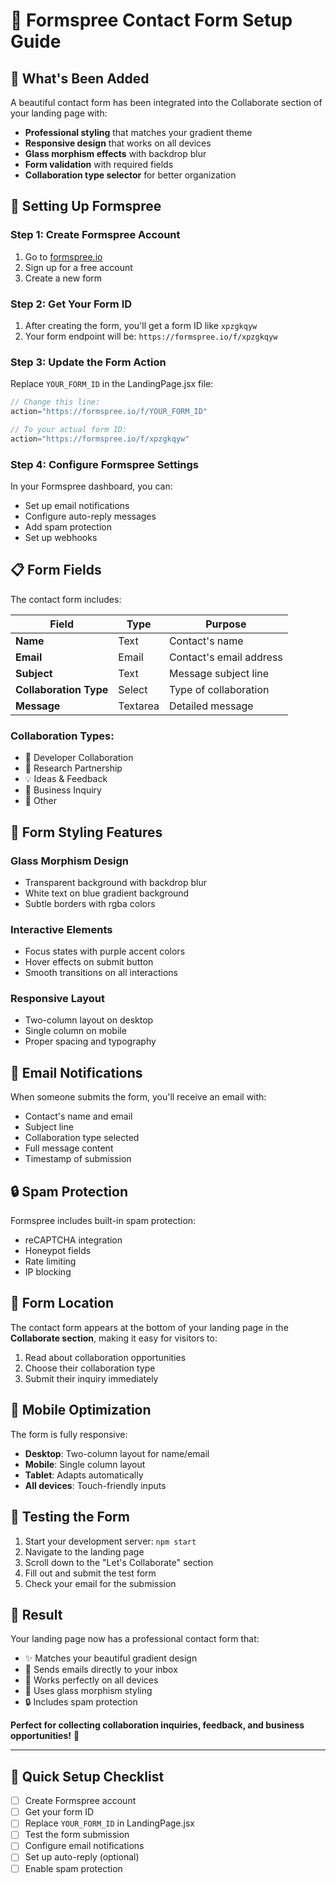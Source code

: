 # 📧 Formspree Contact Form Setup Guide

## 🎯 **What's Been Added**

A beautiful contact form has been integrated into the Collaborate section of your landing page with:

- **Professional styling** that matches your gradient theme
- **Responsive design** that works on all devices
- **Glass morphism effects** with backdrop blur
- **Form validation** with required fields
- **Collaboration type selector** for better organization

## 🚀 **Setting Up Formspree**

### Step 1: Create Formspree Account
1. Go to [formspree.io](https://formspree.io)
2. Sign up for a free account
3. Create a new form

### Step 2: Get Your Form ID
1. After creating the form, you'll get a form ID like `xpzgkqyw`
2. Your form endpoint will be: `https://formspree.io/f/xpzgkqyw`

### Step 3: Update the Form Action
Replace `YOUR_FORM_ID` in the LandingPage.jsx file:

```jsx
// Change this line:
action="https://formspree.io/f/YOUR_FORM_ID"

// To your actual form ID:
action="https://formspree.io/f/xpzgkqyw"
```

### Step 4: Configure Formspree Settings
In your Formspree dashboard, you can:
- Set up email notifications
- Configure auto-reply messages
- Add spam protection
- Set up webhooks

## 📋 **Form Fields**

The contact form includes:

| Field | Type | Purpose |
|-------|------|---------|
| **Name** | Text | Contact's name |
| **Email** | Email | Contact's email address |
| **Subject** | Text | Message subject line |
| **Collaboration Type** | Select | Type of collaboration |
| **Message** | Textarea | Detailed message |

### Collaboration Types:
- 🚀 Developer Collaboration
- 🔬 Research Partnership  
- 💡 Ideas & Feedback
- 💼 Business Inquiry
- 🤝 Other

## 🎨 **Form Styling Features**

### **Glass Morphism Design**
- Transparent background with backdrop blur
- White text on blue gradient background
- Subtle borders with rgba colors

### **Interactive Elements**
- Focus states with purple accent colors
- Hover effects on submit button
- Smooth transitions on all interactions

### **Responsive Layout**
- Two-column layout on desktop
- Single column on mobile
- Proper spacing and typography

## 📧 **Email Notifications**

When someone submits the form, you'll receive an email with:
- Contact's name and email
- Subject line
- Collaboration type selected
- Full message content
- Timestamp of submission

## 🔒 **Spam Protection**

Formspree includes built-in spam protection:
- reCAPTCHA integration
- Honeypot fields
- Rate limiting
- IP blocking

## 🎯 **Form Location**

The contact form appears at the bottom of your landing page in the **Collaborate section**, making it easy for visitors to:
1. Read about collaboration opportunities
2. Choose their collaboration type
3. Submit their inquiry immediately

## 📱 **Mobile Optimization**

The form is fully responsive:
- **Desktop**: Two-column layout for name/email
- **Mobile**: Single column layout
- **Tablet**: Adapts automatically
- **All devices**: Touch-friendly inputs

## 🚀 **Testing the Form**

1. Start your development server: `npm start`
2. Navigate to the landing page
3. Scroll down to the "Let's Collaborate" section
4. Fill out and submit the test form
5. Check your email for the submission

## 🎉 **Result**

Your landing page now has a professional contact form that:
- ✨ Matches your beautiful gradient design
- 📧 Sends emails directly to your inbox
- 📱 Works perfectly on all devices
- 🎨 Uses glass morphism styling
- 🔒 Includes spam protection

**Perfect for collecting collaboration inquiries, feedback, and business opportunities!** 🌟

---

## 🔧 **Quick Setup Checklist**

- [ ] Create Formspree account
- [ ] Get your form ID
- [ ] Replace `YOUR_FORM_ID` in LandingPage.jsx
- [ ] Test the form submission
- [ ] Configure email notifications
- [ ] Set up auto-reply (optional)
- [ ] Enable spam protection